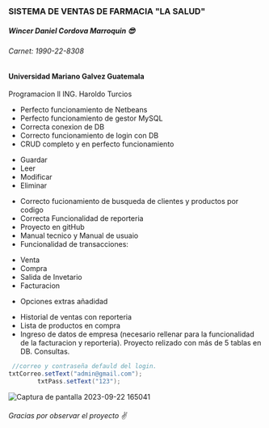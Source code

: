 ### SISTEMA DE VENTAS DE FARMACIA "LA SALUD"
##### Wincer Daniel Cordova Marroquin 😎
###### Carnet: 1990-22-8308
<p>
</p>

#### Universidad Mariano Galvez Guatemala
<p>Programacion ll
ING. Haroldo Turcios</p>

- Perfecto funcionamiento de Netbeans
- Perfecto funcionamiento de gestor MySQL
- Correcta conexion de DB
- Correcto funcionamiento de login con DB
- CRUD completo y en perfecto funcionamiento
 * Guardar
 * Leer
 * Modificar
 * Eliminar
- Correcto fucionamiento de busqueda de clientes y productos por codigo 
- Correcta Funcionalidad de reporteria
- Proyecto en gitHub
- Manual tecnico y Manual de usuaio 
- Funcionalidad de transacciones:
 * Venta
 * Compra
 * Salida de Invetario
 * Facturacion
- Opciones extras añadidad
 * Historial de ventas con reporteria
 * Lista de productos en compra
 * Ingreso de datos de empresa (necesario rellenar para la funcionalidad de la facturacion y reporteria).
 Proyecto relizado con más de 5 tablas en DB.
 Consultas.
 
```java
 //correo y contraseña defauld del login.
txtCorreo.setText("admin@gmail.com");
        txtPass.setText("123");
```

![Captura de pantalla 2023-09-22 165041](https://github.com/danyelcm2/LaSaludFarmaciaProyectoP2/assets/145399941/a37b32e9-c840-43ff-bc44-be47588f2e77)

###### Gracias por observar el proyecto ✌
